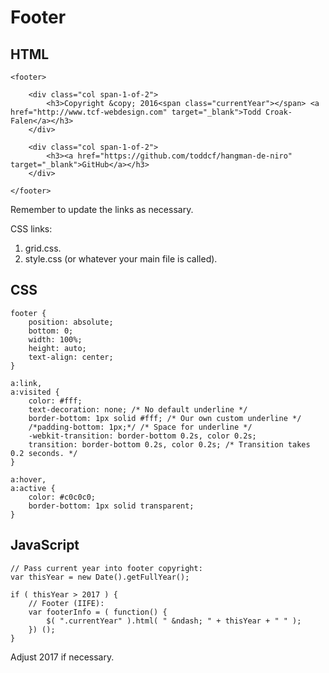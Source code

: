 # Footer

## HTML

```
<footer>

	<div class="col span-1-of-2">
		<h3>Copyright &copy; 2016<span class="currentYear"></span> <a href="http://www.tcf-webdesign.com" target="_blank">Todd Croak-Falen</a></h3>
	</div>

	<div class="col span-1-of-2">
		<h3><a href="https://github.com/toddcf/hangman-de-niro" target="_blank">GitHub</a></h3>
	</div>

</footer>
```

Remember to update the links as necessary.

CSS links:

1. grid.css.
2. style.css (or whatever your main file is called).

## CSS

```
footer {
	position: absolute;
	bottom: 0;
	width: 100%;
	height: auto;
	text-align: center;
}
```

```
a:link,
a:visited {
	color: #fff;
	text-decoration: none; /* No default underline */
	border-bottom: 1px solid #fff; /* Our own custom underline */
	/*padding-bottom: 1px;*/ /* Space for underline */
	-webkit-transition: border-bottom 0.2s, color 0.2s;
	transition: border-bottom 0.2s, color 0.2s; /* Transition takes 0.2 seconds. */
}

a:hover,
a:active {
	color: #c0c0c0;
	border-bottom: 1px solid transparent;
}
```

## JavaScript

```
// Pass current year into footer copyright:
var thisYear = new Date().getFullYear();

if ( thisYear > 2017 ) {
	// Footer (IIFE):
	var footerInfo = ( function() {
		$( ".currentYear" ).html( " &ndash; " + thisYear + " " );
	}) ();
}
```

Adjust 2017 if necessary.